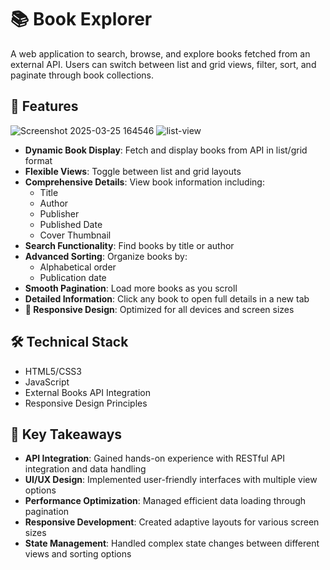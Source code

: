 # 📚 Book Explorer



A web application to search, browse, and explore books fetched from an external API. Users can switch between list and grid views, filter, sort, and paginate through book collections.

## 🌟 Features
![Screenshot 2025-03-25 164546](https://github.com/user-attachments/assets/7a127824-2a1e-47d6-911d-d3c7e549ca09)
![list-view](https://github.com/user-attachments/assets/598f5a9d-7673-4b0b-8aa6-8c823a02837a)

- **Dynamic Book Display**: Fetch and display books from API in list/grid format
- **Flexible Views**: Toggle between list and grid layouts
- **Comprehensive Details**: View book information including:
  - Title
  - Author
  - Publisher
  - Published Date
  - Cover Thumbnail
- **Search Functionality**: Find books by title or author
- **Advanced Sorting**: Organize books by:
  - Alphabetical order
  - Publication date
- **Smooth Pagination**: Load more books as you scroll
- **Detailed Information**: Click any book to open full details in a new tab
- **📱 Responsive Design**: Optimized for all devices and screen sizes

## 🛠️ Technical Stack

- HTML5/CSS3
- JavaScript
- External Books API Integration
- Responsive Design Principles

## 🎯 Key Takeaways

- **API Integration**: Gained hands-on experience with RESTful API integration and data handling
- **UI/UX Design**: Implemented user-friendly interfaces with multiple view options
- **Performance Optimization**: Managed efficient data loading through pagination
- **Responsive Development**: Created adaptive layouts for various screen sizes
- **State Management**: Handled complex state changes between different views and sorting options
